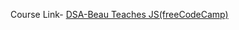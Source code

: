 Course Link-  <a href="https://www.youtube.com/playlist?list=PLWKjhJtqVAbkso-IbgiiP48n-O-JQA9PJ">DSA-Beau Teaches JS(freeCodeCamp)</a>
